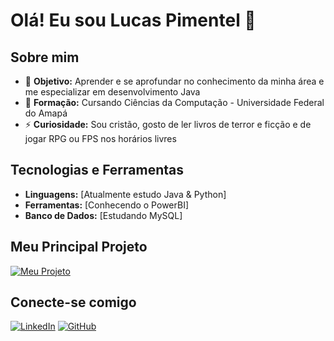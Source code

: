 # Olá! Eu sou Lucas Pimentel 👋

## Sobre mim

- 🎯 **Objetivo:** Aprender e se aprofundar no conhecimento da minha área e me especializar em desenvolvimento Java
- 🌱 **Formação:** Cursando Ciências da Computação - Universidade Federal do Amapá
- ⚡ **Curiosidade:** Sou cristão, gosto de ler livros de terror e ficção e de jogar RPG ou FPS nos horários livres

## Tecnologias e Ferramentas

- **Linguagens:** [Atualmente estudo Java & Python]
- **Ferramentas:** [Conhecendo o PowerBI]
- **Banco de Dados:** [Estudando MySQL]

## Meu Principal Projeto

[![Meu Projeto](https://img.shields.io/badge/Terminal_Calculator-000?style=for-the-badge&logo=github&logoColor=white&labelColor=003366&color=006633)](https://github.com/Lucaspmntl/Terminal-Calculator)

## Conecte-se comigo

[![LinkedIn](https://img.shields.io/badge/LinkedIn-000?style=for-the-badge&logo=linkedin&logoColor=0E76A8&labelColor=003366)](https://www.linkedin.com/in/lucas-pimentel-7117121b5/)
[![GitHub](https://img.shields.io/badge/GitHub-000?style=for-the-badge&logo=github&logoColor=white&labelColor=003366)](https://github.com/Lucaspmntl)
